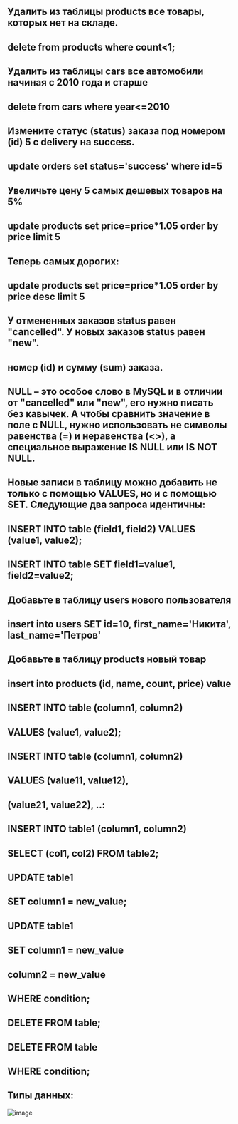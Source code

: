 Удалить из таблицы products все товары, которых нет на складе.
-
delete from products where count<1;
-
Удалить из таблицы cars все автомобили начиная с 2010 года и старше
-
delete from cars where year<=2010
-
Измените статус (status) заказа под номером (id) 5 с delivery на success.
-
update orders set status='success' where id=5
-
Увеличьте цену 5 самых дешевых товаров на 5%
-
update products set price=price*1.05 order by price limit 5
-
Теперь самых дорогих:
-
update products set price=price*1.05 order by price desc limit 5
-
У отмененных заказов status равен "cancelled". У новых заказов status равен "new".
-
номер (id) и сумму (sum) заказа.
-
NULL – это особое слово в MySQL и в отличии от "cancelled" или "new", его нужно писать без кавычек. 
А чтобы сравнить значение в поле с NULL, нужно использовать не символы равенства (=) и неравенства (<>), 
а специальное выражение IS NULL или IS NOT NULL.
-
Новые записи в таблицу можно добавить не только с помощью VALUES, но и с помощью SET. 
Следующие два запроса идентичны: 
-
INSERT INTO table (field1, field2) VALUES
(value1, value2); 
-
INSERT INTO table SET field1=value1, field2=value2;
-
Добавьте в таблицу users нового пользователя
-
insert into users SET id=10, first_name='Никита', last_name='Петров'
-
Добавьте в таблицу products новый товар
-
insert into products (id, name, count, price) value
-
INSERT INTO table (column1, column2)
-
VALUES (value1, value2);
-
INSERT INTO table (column1, column2)
-
VALUES (value11, value12),
-
(value21, value22), ..:
-
INSERT INTO table1 (column1, column2)
-
SELECT (col1, col2) FROM table2;
-
UPDATE table1
-
SET column1 = new_value;
-
UPDATE table1
-
SET column1 = new_value
-
column2 = new_value
-
WHERE condition;
-
DELETE FROM table;
-
DELETE FROM table
-
WHERE condition;
-
Типы данных:
-
![image](https://github.com/user-attachments/assets/f69b6183-236a-4591-b79f-23f4e4ae07df)

